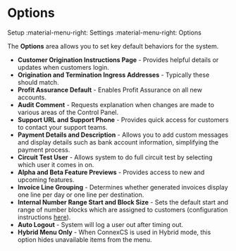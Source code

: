 # Options
Setup :material-menu-right: Settings :material-menu-right: Options

The **Options** area allows you to set key default behaviors for the system. 

* **Customer Origination Instructions Page** - Provides helpful details or updates when customers login. 
* **Origination and Termination Ingress Addresses** - Typically these should match.
* **Profit Assurance Default** - Enables Profit Assurance on all new accounts. 
* **Audit Comment** - Requests explanation when changes are made to various areas of the Control Panel. 
* **Support URL and Support Phone** - Provides quick access for customers to contact your support teams.
* **Payment Details and Description** - Allows you to add custom messages and display details such as bank account information, simplifying the payment process.
* **Circuit Test User** - Allows system to do full circuit test by selecting which user it comes in on.
* **Alpha and Beta Feature Previews** - Provides access to new and upcoming features.
* **Invoice Line Grouping** - Determines whether generated invoices display one line per day or one line per destination.
* **Internal Number Range Start and Block Size** - Sets the default start and range of number blocks which are assigned to customers (configuration instructions [here](https://staging--connexcs-docs.netlify.app/customer/main/#internal-number-block)). 
* **Auto Logout** - System will log a user out after timing out.
* **Hybrid Menu Only** - When ConnexCS is used in Hybrid mode, this option hides unavailable items from the menu.

